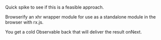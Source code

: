 Quick spike to see if this is a feasible approach.

Browserify an xhr wrapper module for use as a standalone module in the browser with rx.js.

You get a cold Observable back that will deliver the result onNext.
